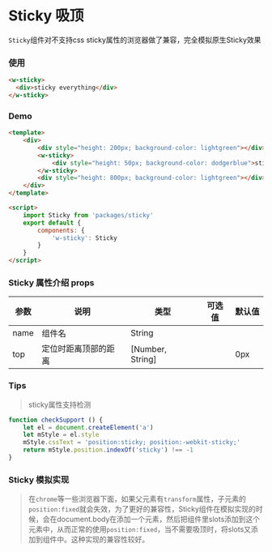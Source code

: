 # Sticky 吸顶

`Sticky`组件对不支持css sticky属性的浏览器做了兼容，完全模拟原生Sticky效果

### 使用
```html
<w-sticky>
  <div>sticky everything</div>
</w-sticky>
```

### Demo
```html
<template>
    <div>
        <div style="height: 200px; background-color: lightgreen"></div>
        <w-sticky>
            <div style="height: 50px; background-color: dodgerblue">sticky</div>
        </w-sticky>
        <div style="height: 800px; background-color: lightgreen"></div>
    </div>
</template>

<script>
    import Sticky from 'packages/sticky'
    export default {
        components: {
            'w-sticky': Sticky
        }
    }
</script>

```

###  Sticky 属性介绍 props

| 参数           | 说明        | 类型       | 可选值        | 默认值     |
|---------------|-------------|-----------|--------------|-----------|
| name          | 组件名       | String    |              |           |
| top           | 定位时距离顶部的距离 | [Number, String]   |      |  0px |


### Tips
> sticky属性支持检测

```javascript
function checkSupport () {
    let el = document.createElement('a')
    let mStyle = el.style
    mStyle.cssText = 'position:sticky; position:-webkit-sticky;'
    return mStyle.position.indexOf('sticky') !== -1
}
```

### Sticky 模拟实现
> 在`chrome`等一些浏览器下面，如果父元素有`transform`属性，子元素的`position:fixed`就会失效，为了更好的兼容性，Sticky组件在模拟实现的时候，会在document.body在添加一个元素，然后把组件里slots添加到这个元素中，从而正常的使用`position:fixed`，当不需要吸顶时，将slots又添加到组件中。这种实现的兼容性较好。
